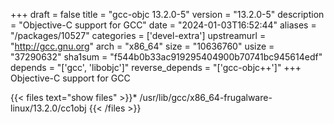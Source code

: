 +++
draft = false
title = "gcc-objc 13.2.0-5"
version = "13.2.0-5"
description = "Objective-C support for GCC"
date = "2024-01-03T16:52:44"
aliases = "/packages/10527"
categories = ['devel-extra']
upstreamurl = "http://gcc.gnu.org"
arch = "x86_64"
size = "10636760"
usize = "37290632"
sha1sum = "f544b0b33ac919295404900b70741bc945614edf"
depends = "['gcc', 'libobjc']"
reverse_depends = "['gcc-objc++']"
+++
Objective-C support for GCC

{{< files text="show files" >}}* /usr/lib/gcc/x86_64-frugalware-linux/13.2.0/cc1obj
{{< /files >}}
